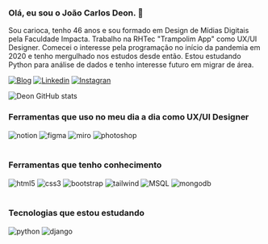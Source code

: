 ### Olá, eu sou o João Carlos Deon. 👋
Sou carioca, tenho 46 anos e sou formado em Design de Mídias Digitais pela Faculdade Impacta. Trabalho na RHTec "Trampolim App" como UX/UI Designer.
Comecei o interesse pela programação no início da pandemia em 2020 e tenho mergulhado nos estudos desde então. Estou estudando Python para análise de dados e tenho interesse futuro em migrar de área. 

[![Blog](https://img.shields.io/website?label=ArteeDesign.com&style=for-the-badge&url=https://arteedesign.com.br)](https://arteedesign.com.br)
[![Linkedin](https://img.shields.io/badge/LinkedIn-0077B5?style=for-the-badge&logo=linkedin&logoColor=white)](https://www.linkedin.com/in/joaocarloshortencio/)
[![Instagran](https://img.shields.io/badge/Instagram-E4405F?style=for-the-badge&logo=instagram&logoColor=white)](https://www.instagram.com/deon_fotografia/)

![Deon GitHub stats](https://github-readme-stats.vercel.app/api?username=JoaoCarlosDeon&show_icons=true&theme=onedark)

### Ferramentas que uso no meu dia a dia como UX/UI Designer
<div style="display: inline_block">    
  <img align="center" alt="notion" src="https://img.shields.io/badge/Notion-000000?style=for-the-badge&logo=notion&logoColor=white" />
  <img align="center" alt="figma" src="https://img.shields.io/badge/Figma-F24E1E?style=for-the-badge&logo=figma&logoColor=white" />
  <img align="center" alt="miro" src="https://img.shields.io/badge/Miro-050038?style=for-the-badge&logo=Miro&logoColor=white" />
  <img align="center" alt="photoshop" src="https://aleen42.github.io/badges/src/photoshop.svg" />  
</div><br/>

### Ferramentas que tenho conhecimento
<div style="display: inline_block">    
  <img align="center" alt="html5" src="https://img.shields.io/badge/HTML5-E34F26?style=for-the-badge&logo=html5&logoColor=white" />
  <img align="center" alt="css3" src="https://img.shields.io/badge/CSS3-1572B6?style=for-the-badge&logo=css3&logoColor=white" />
  <img align="center" alt="bootstrap" src="https://img.shields.io/badge/Bootstrap-563D7C?style=for-the-badge&logo=bootstrap&logoColor=white" />
  <img align="center" alt="tailwind" src="https://img.shields.io/badge/Tailwind_CSS-38B2AC?style=for-the-badge&logo=tailwind-css&logoColor=white" /> 
  <img align="center" alt="MSQL" src="https://img.shields.io/badge/MySQL-00000F?style=for-the-badge&logo=mysql&logoColor=white" /> 
  <img align="center" alt="mongodb" src="https://img.shields.io/badge/MongoDB-4EA94B?style=for-the-badge&logo=mongodb&logoColor=white" />   
</div><br/>

### Tecnologias que estou estudando
<div style="display: inline_block">    
  <img align="center" alt="python" src="https://img.shields.io/badge/Python-3776AB?style=for-the-badge&logo=python&logoColor=white" />
  <img align="center" alt="django" src="https://img.shields.io/badge/Django-092E20?style=for-the-badge&logo=django&logoColor=white" />    
</div><br/>